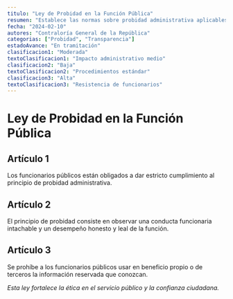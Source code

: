 ```yaml
---
titulo: "Ley de Probidad en la Función Pública"
resumen: "Establece las normas sobre probidad administrativa aplicables a los órganos de la Administración del Estado."
fecha: "2024-02-10"
autores: "Contraloría General de la República"
categorias: ["Probidad", "Transparencia"]
estadoAvance: "En tramitación"
clasificacion1: "Moderada"
textoClasificacion1: "Impacto administrativo medio"
clasificacion2: "Baja"
textoClasificacion2: "Procedimientos estándar"
clasificacion3: "Alta"
textoClasificacion3: "Resistencia de funcionarios"
---
```


# Ley de Probidad en la Función Pública

## Artículo 1

Los funcionarios públicos están obligados a dar estricto cumplimiento al principio de probidad administrativa.

## Artículo 2

El principio de probidad consiste en observar una conducta funcionaria intachable y un desempeño honesto y leal de la función.

## Artículo 3

Se prohíbe a los funcionarios públicos usar en beneficio propio o de terceros la información reservada que conozcan.

*Esta ley fortalece la ética en el servicio público y la confianza ciudadana.*
